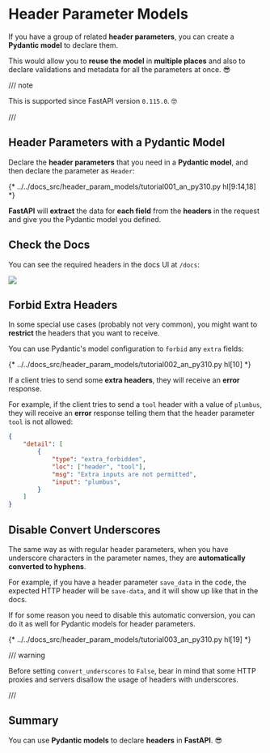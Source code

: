# Header Parameter Models

If you have a group of related **header parameters**, you can create a **Pydantic model** to declare them.

This would allow you to **reuse the model** in **multiple places** and also to declare validations and metadata for all the parameters at once. 😎

/// note

This is supported since FastAPI version `0.115.0`. 🤓

///

## Header Parameters with a Pydantic Model

Declare the **header parameters** that you need in a **Pydantic model**, and then declare the parameter as `Header`:

{* ../../docs_src/header_param_models/tutorial001_an_py310.py hl[9:14,18] *}

**FastAPI** will **extract** the data for **each field** from the **headers** in the request and give you the Pydantic model you defined.

## Check the Docs

You can see the required headers in the docs UI at `/docs`:

<div class="screenshot">
<img src="/img/tutorial/header-param-models/image01.png">
</div>

## Forbid Extra Headers

In some special use cases (probably not very common), you might want to **restrict** the headers that you want to receive.

You can use Pydantic's model configuration to `forbid` any `extra` fields:

{* ../../docs_src/header_param_models/tutorial002_an_py310.py hl[10] *}

If a client tries to send some **extra headers**, they will receive an **error** response.

For example, if the client tries to send a `tool` header with a value of `plumbus`, they will receive an **error** response telling them that the header parameter `tool` is not allowed:

```json
{
    "detail": [
        {
            "type": "extra_forbidden",
            "loc": ["header", "tool"],
            "msg": "Extra inputs are not permitted",
            "input": "plumbus",
        }
    ]
}
```

## Disable Convert Underscores

The same way as with regular header parameters, when you have underscore characters in the parameter names, they are **automatically converted to hyphens**.

For example, if you have a header parameter `save_data` in the code, the expected HTTP header will be `save-data`, and it will show up like that in the docs.

If for some reason you need to disable this automatic conversion, you can do it as well for Pydantic models for header parameters.

{* ../../docs_src/header_param_models/tutorial003_an_py310.py hl[19] *}

/// warning

Before setting `convert_underscores` to `False`, bear in mind that some HTTP proxies and servers disallow the usage of headers with underscores.

///

## Summary

You can use **Pydantic models** to declare **headers** in **FastAPI**. 😎
